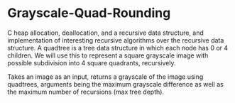 # Grayscale-Quad-Rounding

C heap allocation, deallocation, and a recursive data structure, and implementation of interesting recursive algorithms over the recursive data structure. A quadtree is a tree data structure in which each node has 0 or 4 children. We will use this to represent a square grayscale image with possible subdivision into 4 square quadrants, recursively.

Takes an image as an input, returns a grayscale of the image using quadtrees, arguments being the maximum grayscale difference as well as the maximum number of recursions (max tree depth).
